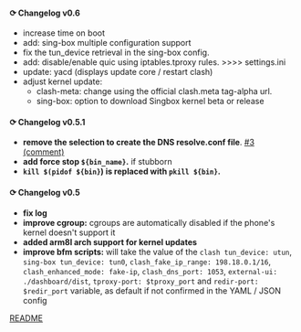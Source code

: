 #### ⟳ Changelog v0.6
+ increase time on boot
+ add: sing-box multiple configuration support
+ fix the tun_device retrieval in the sing-box config.
+ add: disable/enable quic using iptables.tproxy rules. >>>> settings.ini
+ update: yacd (displays update core / restart clash)
+ adjust kernel update:
    + clash-meta: change using the official clash.meta tag-alpha url.
    + sing-box: option to download Singbox kernel beta or release

#### ⟳ Changelog v0.5.1
+ **remove the selection to create the DNS resolve.conf file**. [#3 (comment)](https://github.com/taamarin/box_for_magisk/issues/3#issuecomment-1475454926)
+ **add force stop `${bin_name}`.** if stubborn
+ **`kill $(pidof ${bin}`) is replaced with `pkill ${bin}`.**

#### ⟳ Changelog v0.5
+ **fix log**
+ **improve cgroup:** cgroups are automatically disabled if the phone's kernel doesn't support it
+ **added arm8l arch support for kernel updates**
+ **improve bfm scripts:** will take the value of the `clash tun_device: utun`, `sing-box tun_device: tun0`, `clash_fake_ip_range: 198.18.0.1/16`, `clash_enhanced_mode: fake-ip`, `clash_dns_port: 1053`, `external-ui: ./dashboard/dist`, `tproxy-port: $tproxy_port` and `redir-port: $redir_port` variable, as default if not confirmed in the YAML / JSON config

[README](https://github.com/taamarin/box_for_magisk/blob/master/README.md)